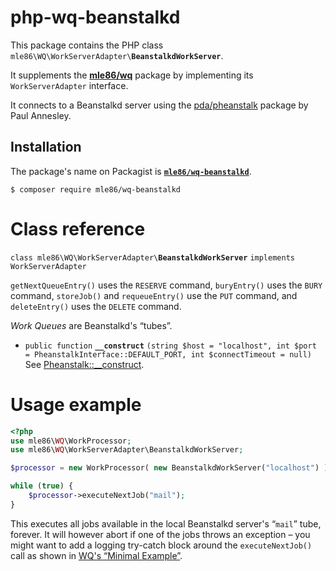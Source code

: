 # php-wq-beanstalkd

This package contains the PHP class
`mle86\WQ\WorkServerAdapter\`**`BeanstalkdWorkServer`**.

It supplements the
[**mle86/wq**](https://github.com/mle86/php-wq) package
by implementing its `WorkServerAdapter` interface.

It connects to a Beanstalkd server
using the [pda/pheanstalk](https://github.com/pda/pheanstalk) package
by Paul Annesley.


## Installation

The package's name on Packagist is
[**`mle86/wq-beanstalkd`**](https://packagist.org/packages/mle86/wq-beanstalkd).

```
$ composer require mle86/wq-beanstalkd
```


# Class reference

`class mle86\WQ\WorkServerAdapter\`**`BeanstalkdWorkServer`** `implements WorkServerAdapter`

`getNextQueueEntry()` uses the `RESERVE` command,
`buryEntry()` uses the `BURY` command,
`storeJob()` and `requeueEntry()` use the `PUT` command,
and `deleteEntry()` uses the `DELETE` command.

*Work Queues* are Beanstalkd's “tubes”.

* `public function` **`__construct`** `(string $host = "localhost", int $port = PheanstalkInterface::DEFAULT_PORT, int $connectTimeout = null)`  
    See [Pheanstalk::__construct](https://github.com/pda/pheanstalk/blob/master/src/Pheanstalk.php).


# Usage example

```php
<?php
use mle86\WQ\WorkProcessor;
use mle86\WQ\WorkServerAdapter\BeanstalkdWorkServer;

$processor = new WorkProcessor( new BeanstalkdWorkServer("localhost") );

while (true) {
    $processor->executeNextJob("mail");
}
```

This executes all jobs available in the local Beanstalkd server's “`mail`” tube, forever.
It will however abort if one of the jobs throws an exception –
you might want to add a logging try-catch block around the `executeNextJob()` call
as shown in [WQ's “Minimal Example”](https://github.com/mle86/php-wq#minimal-example).

